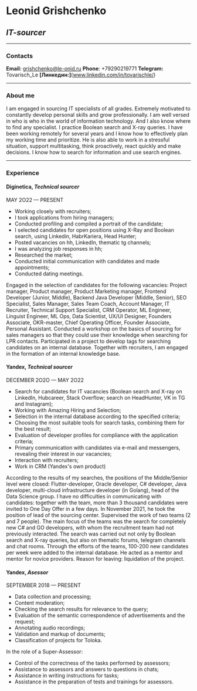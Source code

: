 # **Leonid Grishchenko**
## *IT-sourcer*
***
### **Contacts**
**Email:** grishchenko@le-onid.ru
**Phone**: +79290219771
**Telegram:** Tovarisch_Le
**[Линкедин:]**(www.linkedin.com/in/tovarischIe/)

***
### About me
I am engaged in sourcing IT specialists of all grades. Extremely motivated to constantly develop personal skills and grow professionally. I am well versed in who is who in the world of information technology. And I also know where to find any specialist. I practice Boolean search and X-ray queries. 
I have been working remotely for several years and I know how to effectively plan my working time and prioritize. He is also able to work in a stressful situation, support multitasking, think proactively, react quickly and make decisions. I know how to search for information and use search engines.

***
### Experience
#### **Diginetica,** *Technical sourcer*
MAY 2O22 — PRESENT

* Working closely with recruiters;
* I took applications from hiring managers;
* Conducted profiling and compiled a portrait of the candidate;
* I selected candidates for open positions using X-Ray and Boolean search, using Linkedin, HabrKariera, Head Hunter;
* Posted vacancies on hh, LinkedIn, thematic tg channels;
* I was analyzing job responses in hh;
* Researched the market;
* Conducted initial communication with candidates and made appointments;
* Conducted dating meetings.

Engaged in the selection of candidates for the following vacancies: Project manager, Product manager, Product Marketing manager, Frontend Developer (Junior, Middle), Backend Java Developer (Middle, Senior), SEO Specialist, Sales Manager, Sales Team Coach, Account Manager, IT Recruiter, Technical Support Specialist, CRM Operator, ML Engineer, Linguist Engineer, ML Ops, Data Scientist, UX/UI Designer, Founders Associate, OKR-master, Chief Operating Officer, Founder Associate, Personal Assistant.
Conducted a workshop on the basics of sourcing for sales managers so that they could use their knowledge when searching for LPR contacts.
Participated in a project to develop tags for searching candidates on an internal database.
Together with recruiters, I am engaged in the formation of an internal knowledge base.


#### **Yandex,** *Technical sourcer*
DECEMBER 2O2O — MAY 2O22

* Search for candidates for IT vacancies (Boolean search and X-ray on LinkedIn, Hubcareer, Stack Overflow; search on HeadHunter, VK in TG and Instagram);
* Working with Amazing Hiring and Selection;
* Selection in the internal database according to the specified criteria; 
* Choosing the most suitable tools for search tasks, combining them for the best result; 
* Evaluation of developer profiles for compliance with the application criteria;
* Primary communication with candidates via e-mail and messengers, revealing their interest in our vacancies; 
* Interaction with recruiters;
* Work in CRM (Yandex's own product)

According to the results of my searches, the positions of the Middle/Senior level were closed: Flutter-developer, Oracle developer, C# developer, Java developer, multi-cloud infrastructure developer (in Golang), head of the Data Science group.
I have no difficulties in communicating with candidates: together with the team, more than 3 thousand candidates were invited to One Day Offer in a few days.
In November 2021, he took the position of lead of the sourcing center. Supervised the work of two teams (2 and 7 people). The main focus of the teams was the search for completely new C# and GO developers, with whom the recruitment team had not previously interacted. The search was carried out not only by Boolean search and X-ray queries, but also on thematic forums, telegram channels and chat rooms. Through the efforts of the teams, 100-200 new candidates per week were added to the internal database. He acted as a mentor and mentor for novice providers.
Reason for leaving: liquidation of the project.


#### **Yandex,** *Asessor*
SEPTEMBER 2018 — PRESENT

* Data collection and processing;
* Content moderation;
* Checking the search results for relevance to the query;
* Evaluation of the semantic correspondence of advertisements and the request;
* Annotating audio recordings;
* Validation and markup of documents;
* Classification of projects for Toloka.

In the role of a Super-Assessor:

* Control of the correctness of the tasks performed by assessors;
* Assistance to assessors and answers to questions in chats;
* Assistance in writing instructions for tasks;
* Assistance in the preparation of tests and trainings for assessors.